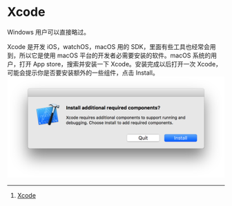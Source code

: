 # Xcode

Windows 用户可以直接略过。

Xcode 是开发 iOS，watchOS，macOS 用的 SDK，里面有些工具也经常会用到，所以它是使用 macOS 平台的开发者必需要安装的软件。macOS 系统的用户，打开 App store，搜索并安装一下 Xcode。安装完成以后打开一次 Xcode，可能会提示你是否要安装额外的一些组件，点击 Install。![](/assets/xcode-components.png)

---

1. [Xcode](https://ninghao.net/video/4566?a=51729)



